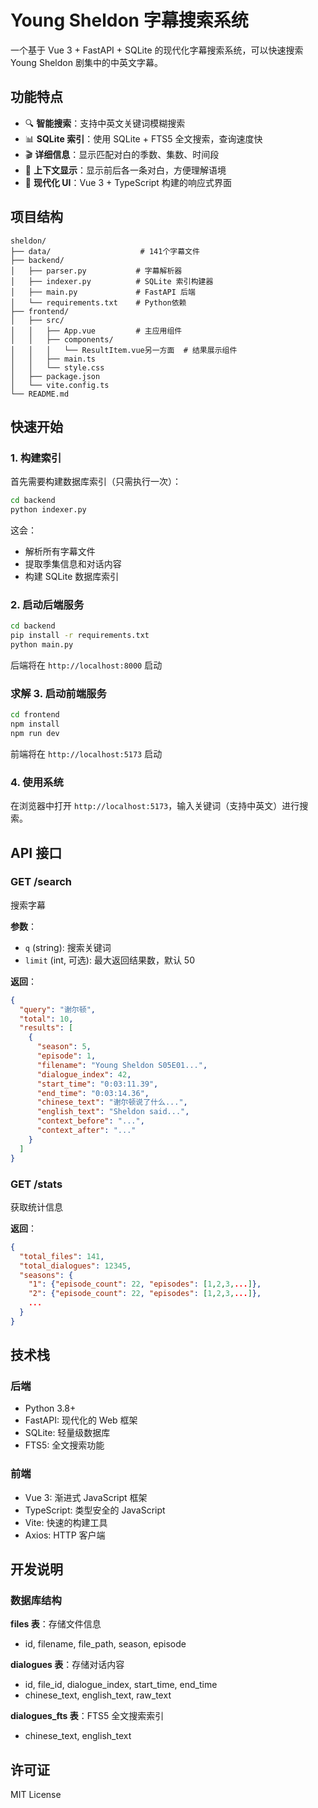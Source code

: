 # Young Sheldon 字幕搜索系统

一个基于 Vue 3 + FastAPI + SQLite 的现代化字幕搜索系统，可以快速搜索 Young Sheldon 剧集中的中英文字幕。

## 功能特点

- 🔍 **智能搜索**：支持中英文关键词模糊搜索
- 📊 **SQLite 索引**：使用 SQLite + FTS5 全文搜索，查询速度快
- 🎬 **详细信息**：显示匹配对白的季数、集数、时间段
- 📝 **上下文显示**：显示前后各一条对白，方便理解语境
- 🎨 **现代化 UI**：Vue 3 + TypeScript 构建的响应式界面

## 项目结构

```
sheldon/
├── data/                    # 141个字幕文件
├── backend/
│   ├── parser.py           # 字幕解析器
│   ├── indexer.py          # SQLite 索引构建器
│   ├── main.py             # FastAPI 后端
│   └── requirements.txt    # Python依赖
├── frontend/
│   ├── src/
│   │   ├── App.vue         # 主应用组件
│   │   ├── components/
│   │   │   └── ResultItem.vue另一方面  # 结果展示组件
│   │   ├── main.ts
│   │   └── style.css
│   ├── package.json
│   └── vite.config.ts
└── README.md
```

## 快速开始

### 1. 构建索引

首先需要构建数据库索引（只需执行一次）：

```bash
cd backend
python indexer.py
```

这会：
- 解析所有字幕文件
- 提取季集信息和对话内容
- 构建 SQLite 数据库索引

### 2. 启动后端服务

```bash
cd backend
pip install -r requirements.txt
python main.py
```

后端将在 `http://localhost:8000` 启动

### 求解 3. 启动前端服务

```bash
cd frontend
npm install
npm run dev
```

前端将在 `http://localhost:5173` 启动

### 4. 使用系统

在浏览器中打开 `http://localhost:5173`，输入关键词（支持中英文）进行搜索。

## API 接口

### GET /search

搜索字幕

**参数**：
- `q` (string): 搜索关键词
- `limit` (int, 可选): 最大返回结果数，默认 50

**返回**：
```json
{
  "query": "谢尔顿",
  "total": 10,
  "results": [
    {
      "season": 5,
      "episode": 1,
      "filename": "Young Sheldon S05E01...",
      "dialogue_index": 42,
      "start_time": "0:03:11.39",
      "end_time": "0:03:14.36",
      "chinese_text": "谢尔顿说了什么...",
      "english_text": "Sheldon said...",
      "context_before": "...",
      "context_after": "..."
    }
  ]
}
```

### GET /stats

获取统计信息

**返回**：
```json
{
  "total_files": 141,
  "total_dialogues": 12345,
  "seasons": {
    "1": {"episode_count": 22, "episodes": [1,2,3,...]},
    "2": {"episode_count": 22, "episodes": [1,2,3,...]},
    ...
  }
}
```

## 技术栈

### 后端
- Python 3.8+
- FastAPI: 现代化的 Web 框架
- SQLite: 轻量级数据库
- FTS5: 全文搜索功能

### 前端
- Vue 3: 渐进式 JavaScript 框架
- TypeScript: 类型安全的 JavaScript
- Vite: 快速的构建工具
- Axios: HTTP 客户端

## 开发说明

### 数据库结构

**files 表**：存储文件信息
- id, filename, file_path, season, episode

**dialogues 表**：存储对话内容
- id, file_id, dialogue_index, start_time, end_time
- chinese_text, english_text, raw_text

**dialogues_fts 表**：FTS5 全文搜索索引
- chinese_text, english_text

## 许可证

MIT License

